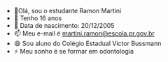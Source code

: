 
- 👯Olá, sou o estudante Ramon Martini 
- 🤔 Tenho 16 anos
- 💬 Data de nascimento: 20/12/2005
- 📫 Meu e-mail é martini.ramon@escola.pr.gov.br
- 😄 Sou aluno do Colégio Estadual Victor Bussmann 
- ⚡ Meu sonho é se formar em odontologia
